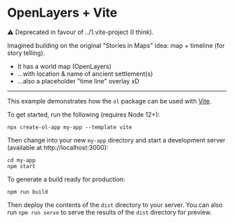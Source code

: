 # OpenLayers + Vite
:warning: Deprecated in favour of ../1.vite-project (I think).

Imagined building on the original "Stories in Maps" idea: map + timeline (for story telling).
 - It has a world map (OpenLayers)
 - ...with location & name of ancient settlement(s)
 - ...also a placeholder "time line" overlay xD

----

This example demonstrates how the `ol` package can be used with [Vite](https://vitejs.dev/).

To get started, run the following (requires Node 12+):

    npx create-ol-app my-app --template vite

Then change into your new `my-app` directory and start a development server (available at http://localhost:3000):

    cd my-app
    npm start

To generate a build ready for production:

    npm run build

Then deploy the contents of the `dist` directory to your server.  You can also run `npm run serve` to serve the results of the `dist` directory for preview.
